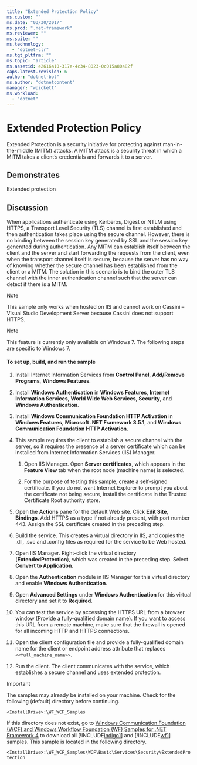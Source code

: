 ```yaml
---
title: "Extended Protection Policy"
ms.custom: ""
ms.date: "03/30/2017"
ms.prod: ".net-framework"
ms.reviewer: ""
ms.suite: ""
ms.technology: 
  - "dotnet-clr"
ms.tgt_pltfrm: ""
ms.topic: "article"
ms.assetid: e2616a10-317e-4c34-8023-0c015a80a82f
caps.latest.revision: 6
author: "dotnet-bot"
ms.author: "dotnetcontent"
manager: "wpickett"
ms.workload: 
  - "dotnet"
---
```

# Extended Protection Policy
Extended Protection is a security initiative for protecting against man-in-the-middle (MITM) attacks. A MITM attack is a security threat in which a MITM takes a client’s credentials and forwards it to a server.  
  
## Demonstrates  
 Extended protection  
  
## Discussion  
 When applications authenticate using Kerberos, Digest or NTLM using HTTPS, a Transport Level Security (TLS) channel is first established and then authentication takes place using the secure channel. However, there is no binding between the session key generated by SSL and the session key generated during authentication. Any MITM can establish itself between the client and the server and start forwarding the requests from the client, even when the transport channel itself is secure, because the server has no way of knowing whether the secure channel has been established from the client or a MITM. The solution in this scenario is to bind the outer TLS channel with the inner authentication channel such that the server can detect if there is a MITM.  
  
> [!NOTE]
>  This sample only works when hosted on IIS and cannot work on Cassini – Visual Studio Development Server because Cassini does not support HTTPS.  
  
> [!NOTE]
>  This feature is currently only available on Windows 7. The following steps are specific to Windows 7.  
  
#### To set up, build, and run the sample  
  
1.  Install Internet Information Services from **Control Panel**, **Add/Remove Programs**, **Windows Features**.  
  
2.  Install **Windows Authentication** in **Windows Features**, **Internet Information Services**, **World Wide Web Services**, **Security**, and **Windows Authentication**.  
  
3.  Install **Windows Communication Foundation HTTP Activation** in **Windows Features**, **Microsoft .NET Framework 3.5.1**, and **Windows Communication Foundation HTTP Activation**.  
  
4.  This sample requires the client to establish a secure channel with the server, so it requires the presence of a server certificate which can be installed from Internet Information Services (IIS) Manager.  
  
    1.  Open IIS Manager. Open **Server certificates**, which appears in the **Feature View** tab when the root node (machine name) is selected.  
  
    2.  For the purpose of testing this sample, create a self-signed certificate. If you do not want Internet Explorer to prompt you about the certificate not being secure, install the certificate in the Trusted Certificate Root authority store.  
  
5.  Open the **Actions** pane for the default Web site. Click **Edit Site**, **Bindings**. Add HTTPS as a type if not already present, with port number 443. Assign the SSL certificate created in the preceding step.  
  
6.  Build the service. This creates a virtual directory in IIS, and copies the .dll, .svc and .config files as required for the service to be Web hosted.  
  
7.  Open IIS Manager. Right-click the virtual directory (**ExtendedProtection**), which was created in the preceding step. Select **Convert to Application**.  
  
8.  Open the **Authentication** module in IIS Manager for this virtual directory and enable **Windows Authentication**.  
  
9. Open **Advanced Settings** under **Windows Authentication** for this virtual directory and set it to **Required**.  
  
10. You can test the service by accessing the HTTPS URL from a browser window (Provide a fully-qualified domain name). If you want to access this URL from a remote machine, make sure that the firewall is opened for all incoming HTTP and HTTPS connections.  
  
11. Open the client configuration file and provide a fully-qualified domain name for the client or endpoint address attribute that replaces `<<full_machine_name>>`.  
  
12. Run the client. The client communicates with the service, which establishes a secure channel and uses extended protection.  
  
> [!IMPORTANT]
>  The samples may already be installed on your machine. Check for the following (default) directory before continuing.  
>   
>  `<InstallDrive>:\WF_WCF_Samples`  
>   
>  If this directory does not exist, go to [Windows Communication Foundation (WCF) and Windows Workflow Foundation (WF) Samples for .NET Framework 4](http://go.microsoft.com/fwlink/?LinkId=150780) to download all [!INCLUDE[indigo1](../../../../includes/indigo1-md.md)] and [!INCLUDE[wf1](../../../../includes/wf1-md.md)] samples. This sample is located in the following directory.  
>   
>  `<InstallDrive>:\WF_WCF_Samples\WCF\Basic\Services\Security\ExtendedProtection`

